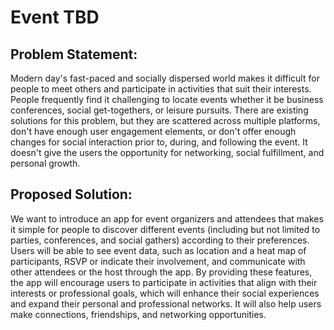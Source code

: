 # Event TBD

## Problem Statement:

Modern day's fast-paced and socially dispersed world makes it difficult for people to meet others and participate in activities that suit their interests. People frequently find it challenging to locate events whether it be business conferences, social get-togethers, or leisure pursuits. There are existing solutions for this problem, but they are scattered across multiple platforms, don't have enough user engagement elements, or don't offer enough changes for social interaction prior to, during, and following the event. It doesn't give the users the opportunity for networking, social fulfillment, and personal growth. 

## Proposed Solution:

We want to introduce an app for event organizers and attendees that makes it simple for people to discover different events (including but not limited to parties, conferences, and social gathers) according to their preferences. Users will be able to see event data, such as location and a heat map of participants, RSVP or indicate their involvement, and communicate with other attendees or the host through the app. By providing these features, the app will encourage users to participate in activities that align with their interests or professional goals, which will enhance their social experiences and expand their personal and professional networks. It will also help users make connections, friendships, and networking opportunities.  
